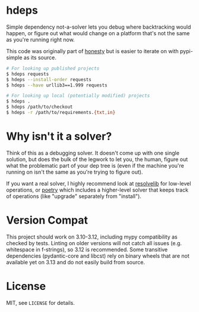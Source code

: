 # hdeps

Simple dependency not-a-solver lets you debug where backtracking would happen,
or figure out what would change on a platform that's not the same as you're
running right now.

This code was originally part of [honesty](https://pypi.org/project/honesty/)
but is easier to iterate on with pypi-simple as its source.

```sh
# For looking up published projects
$ hdeps requests
$ hdeps --install-order requests
$ hdeps --have urllib3==1.999 requests

# For looking up local (potentially modified) projects
$ hdeps .
$ hdeps /path/to/checkout
$ hdeps -r /path/to/requirements.{txt,in}
```

# Why isn't it a solver?

Think of this as a debugging solver.  It doesn't come up with one single
solution, but does the bulk of the legwork to let you, the human, figure out
what the problematic part of your dep tree is (even if the machine you're
running on isn't the same as you're trying to figure out).

If you want a real solver, I highly recommend look at
[resolvelib](https://pypi.org/project/resolvelib/) for low-level operations, or
[poetry](https://pypi.org/project/poetry/) which includes a higher-level solver
that keeps track of operations (like "upgrade" separately from "install").

# Version Compat

This project should work on 3.10-3.12, including mypy compatibility as checked
by tests.  Linting on older versions will not catch all issues (e.g. whitespace
in f-strings), so 3.12 is recommended.  Some transitive dependencies
(pydantic-core and libcst) rely on binary wheels that are not available yet on
3.13 and do not easily build from source.

# License

MIT, see `LICENSE` for details.
